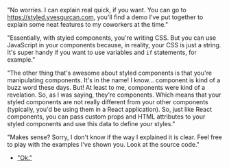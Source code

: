 
"No worries. I can explain real quick, if you want. You can go to <https://styled.yvesgurcan.com>, you'll find a demo I've put together to explain some neat features to my coworkers at the time."

"Essentially, with styled components, you're writing CSS. But you can use JavaScript in your components because, in reality, your CSS is just a string. It's super handy if you want to use variables and `if` statements, for example."

"The other thing that's awesome about styled components is that you're manipulating components. It's in the name! I know... component is kind of a buzz word these days. But! At least to me, components were kind of a revelation. So, as I was saying, they're components. Which means that your styled components are not really different from your other components (typically, you'd be using them in a React application). So, just like React components, you can pass custom props and HTML attributes to your styled components and use this data to define your styles."

"Makes sense? Sorry, I don't know if the way I explained it is clear. Feel free to play with the examples I've shown you. Look at the source code."

- ["Ok."](questions.md)
